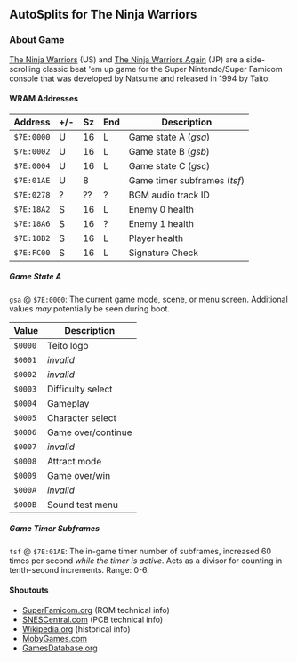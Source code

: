 ## AutoSplits for The Ninja Warriors

### About Game
[The Ninja Warriors](https://www.gamesdatabase.org/game/nintendo-snes/the-ninja-warriors) (US) and
[The Ninja Warriors Again](https://superfamicom.org/info/the-ninja-warriors-again) (JP) are a side-scrolling classic
beat 'em up game for the Super Nintendo/Super Famicom console that was developed by Natsume and released in 1994 by
Taito.

#### WRAM Addresses

| Address     | +/- |  Sz | End | Description                  |
|-------------|-----|-----|-----|------------------------------|
| `$7E:0000`  |  U  |  16 |  L  | Game state A (*gsa*)         |
| `$7E:0002`  |  U  |  16 |  L  | Game state B (*gsb*)         |
| `$7E:0004`  |  U  |  16 |  L  | Game state C (*gsc*)         |
| `$7E:01AE`  |  U  |   8 |     | Game timer subframes (*tsf*) |
| `$7E:0278`  |  ?  |  ?? |  ?  | BGM audio track ID           |
| `$7E:18A2`  |  S  |  16 |  L  | Enemy 0 health               |
| `$7E:18A6`  |  S  |  16 |  ?  | Enemy 1 health               |
| `$7E:18B2`  |  S  |  16 |  L  | Player health                |
| `$7E:FC00`  |  S  |  16 |  L  | Signature Check              |

##### Game State A
`gsa` @ `$7E:0000`: The current game mode, scene, or menu screen. Additional values *may* potentially be seen during
boot.

| Value   | Description        |
|---------|--------------------|
| `$0000` | Teito logo         |
| `$0001` | *invalid*          |
| `$0002` | *invalid*          |
| `$0003` | Difficulty select  |
| `$0004` | Gameplay           |
| `$0005` | Character select   |
| `$0006` | Game over/continue |
| `$0007` | *invalid*          |
| `$0008` | Attract mode       |
| `$0009` | Game over/win      |
| `$000A` | *invalid*          |
| `$000B` | Sound test menu    |

##### Game Timer Subframes
`tsf` @ `$7E:01AE`: The in-game timer number of subframes, increased 60 times per second *while the timer is active*.
Acts as a divisor for counting in tenth-second increments. Range: 0-6.

#### Shoutouts
- [SuperFamicom.org](https://superfamicom.org/info/the-ninja-warriors-again) (ROM technical info)
- [SNESCentral.com](https://snescentral.com/pcbboards.php?chip=SHVC-2A0N-11) (PCB technical info)
- [Wikipedia.org](https://wikipedia.org/wiki/The_Ninja_Warriors_(1994_video_game)) (historical info)
- [MobyGames.com](https://www.mobygames.com/game/snes/ninja-warriors_)
- [GamesDatabase.org](https://www.gamesdatabase.org/game/nintendo-snes/the-ninja-warriors)

